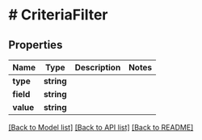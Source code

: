 # # CriteriaFilter

## Properties

Name | Type | Description | Notes
------------ | ------------- | ------------- | -------------
**type** | **string** |  |
**field** | **string** |  |
**value** | **string** |  |

[[Back to Model list]](../../README.md#models) [[Back to API list]](../../README.md#endpoints) [[Back to README]](../../README.md)
